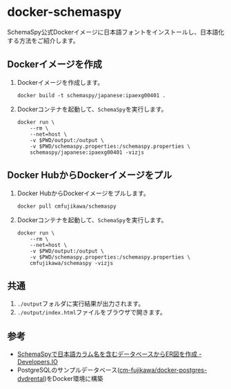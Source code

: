 # docker-schemaspy

SchemaSpy公式Dockerイメージに日本語フォントをインストールし、日本語化する方法をご紹介します。

## Dockerイメージを作成

1. Dockerイメージを作成します。

    ```shell
    docker build -t schemaspy/japanese:ipaexg00401 .
    ```

1. Dockerコンテナを起動して、`SchemaSpy`を実行します。

    ```shell
    docker run \
        --rm \
        --net=host \
        -v $PWD/output:/output \
        -v $PWD/schemaspy.properties:/schemaspy.properties \
        schemaspy/japanese:ipaexg00401 -vizjs
    ```

## Docker HubからDockerイメージをプル

1. Docker HubからDockerイメージをプルします。

    ```shell
    docker pull cmfujikawa/schemaspy
    ```

1. Dockerコンテナを起動して、`SchemaSpy`を実行します。

    ```shell
    docker run \
        --rm \
        --net=host \
        -v $PWD/output:/output \
        -v $PWD/schemaspy.properties:/schemaspy.properties \
        cmfujikawa/schemaspy -vizjs
    ```

## 共通

1. `./output`フォルダに実行結果が出力されます。
1. `./output/index.html`ファイルをブラウザで開きます。

## 参考

- [SchemaSpyで日本語カラム名を含むデータベースからER図を作成 - Developers.IO](https://dev.classmethod.jp/articles/schemaspy-docker-localize-jp/)
- PostgreSQLのサンプルデータベース([cm\-fujikawa/docker\-postgres\-dvdrental](https://github.com/cm-fujikawa/docker-postgres-dvdrental))をDocker環境に構築
